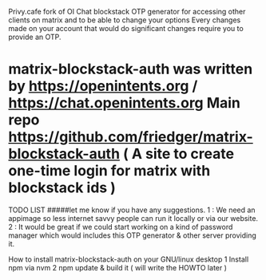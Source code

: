  Privy.cafe fork of  OI Chat blockstack OTP generator for accessing other clients on matrix and to be able to change your options
 Every changes made  on your account that would do significant changes require you to provide an OTP.
# matrix-blockstack-auth was written by https://openintents.org /  https://chat.openintents.org Main repo https://github.com/friedger/matrix-blockstack-auth ( A site to create one-time login for matrix with blockstack ids )
TODO LIST
#####let me know if you have any suggestions.
1 : We need an appimage so less internet savvy people can run it locally or via our website. 
2 : It would be great if we could start working on a kind of password manager which would includes this OTP generator & other server providing it. 


How to install matrix-blockstack-auth on your GNU/linux desktop 
     1 Install npm via nvm 
     2 npm update & build it ( will write the HOWTO later ) 

